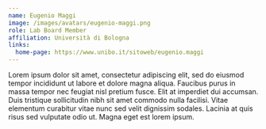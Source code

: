 ```yaml
---
name: Eugenio Maggi
image: /images/avatars/eugenio-maggi.png
role: Lab Board Member
affiliation: Università di Bologna
links:
  home-page: https://www.unibo.it/sitoweb/eugenio.maggi
---
```


Lorem ipsum dolor sit amet, consectetur adipiscing elit, sed do eiusmod
tempor incididunt ut labore et dolore magna aliqua.
Faucibus purus in massa tempor nec feugiat nisl pretium fusce.
Elit at imperdiet dui accumsan.
Duis tristique sollicitudin nibh sit amet commodo nulla facilisi.
Vitae elementum curabitur vitae nunc sed velit dignissim sodales.
Lacinia at quis risus sed vulputate odio ut.
Magna eget est lorem ipsum.
